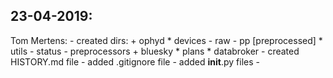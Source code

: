 23-04-2019:
-----------
Tom Mertens:
    - created dirs:
        + ophyd
            * devices
                - raw
                - pp [preprocessed]
            * utils
                - status
                - preprocessors
        + bluesky
            * plans
            * databroker
    - created HISTORY.md file
    - added .gitignore file
    - added __init__.py files
    - 